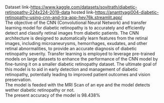 Dataset link-https://www.kaggle.com/datasets/sovitrath/diabetic-retinopathy-224x224-2019-data
hosted link-https://ananttyagi004-diabetic-retinopathy-using-cnn-and-tra-app-hev76k.streamlit.app/                                                  
The objective of the CNN (Convolutional Neural Network) and transfer learning model for diabetic retinopathy is to accurately and efficiently detect and classify retinal images from diabetic patients. The CNN architecture is designed to automatically learn features from the retinal images, including microaneurysms, hemorrhages, exudates, and other retinal abnormalities, to provide an accurate diagnosis of diabetic retinopathy severity.                                                                                                                                                                                                                                                                                          Transfer learning is employed to leverage pre-trained models on large datasets to enhance the performance of the CNN model by fine-tuning it on a smaller diabetic retinopathy dataset. The ultimate goal of this model is to aid in early detection and management of diabetic retinopathy, potentially leading to improved patient outcomes and vision preservation.                                                                                                                                                                                                              
The model is feeded with the MRI Scan of an eye and the model detects wether diabetic retinopathy or not.                                           
The present accuracy of the model is 98.438%